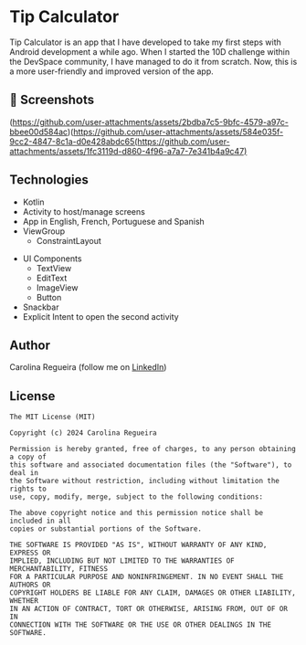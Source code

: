 # Tip Calculator
Tip Calculator is an app that I have developed to take my first steps with Android development a while ago. When I started the 10D challenge within the DevSpace community, I have managed to do it from scratch. Now, this is a more user-friendly and improved version of the app.

## :camera_flash: Screenshots
<!-- You can add more screenshots here if you like -->
(https://github.com/user-attachments/assets/2bdba7c5-9bfc-4579-a97c-bbee00d584ac)(https://github.com/user-attachments/assets/584e035f-9cc2-4847-8c1a-d0e428abdc65(https://github.com/user-attachments/assets/1fc3119d-d860-4f96-a7a7-7e341b4a9c47)

## Technologies
* Kotlin
* Activity to host/manage screens
* App in English, French, Portuguese and Spanish
* ViewGroup
    * ConstraintLayout
- UI Components
    - TextView
    - EditText
    - ImageView
    - Button
- Snackbar
- Explicit Intent to open the second activity 

## Author
Carolina Regueira (follow me on [LinkedIn](linkedin.com/in/carolina-élisabeth-regueira))

## License
```
The MIT License (MIT)

Copyright (c) 2024 Carolina Regueira

Permission is hereby granted, free of charges, to any person obtaining a copy of
this software and associated documentation files (the "Software"), to deal in
the Software without restriction, including without limitation the rights to
use, copy, modify, merge, subject to the following conditions:

The above copyright notice and this permission notice shall be included in all
copies or substantial portions of the Software.

THE SOFTWARE IS PROVIDED "AS IS", WITHOUT WARRANTY OF ANY KIND, EXPRESS OR
IMPLIED, INCLUDING BUT NOT LIMITED TO THE WARRANTIES OF MERCHANTABILITY, FITNESS
FOR A PARTICULAR PURPOSE AND NONINFRINGEMENT. IN NO EVENT SHALL THE AUTHORS OR
COPYRIGHT HOLDERS BE LIABLE FOR ANY CLAIM, DAMAGES OR OTHER LIABILITY, WHETHER
IN AN ACTION OF CONTRACT, TORT OR OTHERWISE, ARISING FROM, OUT OF OR IN
CONNECTION WITH THE SOFTWARE OR THE USE OR OTHER DEALINGS IN THE SOFTWARE.
```
